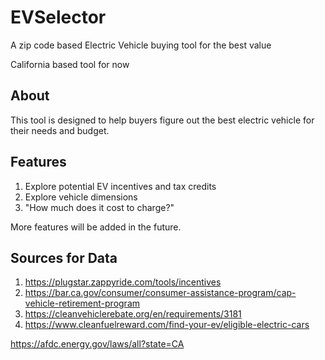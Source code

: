 # EVSelector
A zip code based Electric Vehicle buying tool for the best value

California based tool for now

## About

This tool is designed to help buyers figure out the best electric vehicle for their needs and budget. 

## Features

1. Explore potential EV incentives and tax credits
2. Explore vehicle dimensions
3. "How much does it cost to charge?"

More features will be added in the future.


## Sources for Data

1. https://plugstar.zappyride.com/tools/incentives
2. https://bar.ca.gov/consumer/consumer-assistance-program/cap-vehicle-retirement-program
3. https://cleanvehiclerebate.org/en/requirements/3181
4. https://www.cleanfuelreward.com/find-your-ev/eligible-electric-cars



https://afdc.energy.gov/laws/all?state=CA
